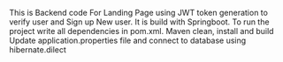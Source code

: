 This is Backend code For Landing Page using JWT token generation to verify user and Sign up New user. It is build with Springboot.
To run the project write all dependencies in pom.xml.
Maven clean, install and build
Update application.properties file and connect to database using hibernate.dilect

